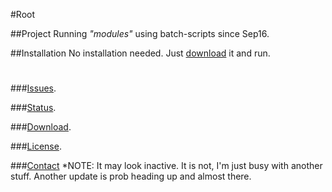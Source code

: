 #Root


##Project
Running  _"modules"_ using batch-scripts since Sep16. 


##Installation
No installation needed. Just [download](https://github.com/GijonDev/Root#download) it and run.

#

###[Issues](https://github.com/GijonDev/Root/issues).

###[Status](http://www.github.com/gijondev/root/projects).

###[Download](http://www.github.com/GijonDev/Root/releases).

###[License](https://github.com/GijonDev/Root/blob/master/LICENSE.md).


###[Contact](http://www.twitter.com/GijonDev)
*NOTE: It may look inactive. It is not, I'm just busy with another stuff. Another update is prob heading up and almost there.
